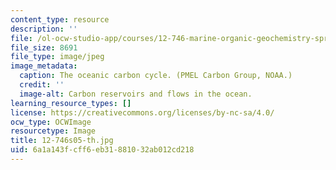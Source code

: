 ```yaml
---
content_type: resource
description: ''
file: /ol-ocw-studio-app/courses/12-746-marine-organic-geochemistry-spring-2005/6a1a143fcff6eb31881032ab012cd218_12-746s05-th.jpg
file_size: 8691
file_type: image/jpeg
image_metadata:
  caption: The oceanic carbon cycle. (PMEL Carbon Group, NOAA.)
  credit: ''
  image-alt: Carbon reservoirs and flows in the ocean.
learning_resource_types: []
license: https://creativecommons.org/licenses/by-nc-sa/4.0/
ocw_type: OCWImage
resourcetype: Image
title: 12-746s05-th.jpg
uid: 6a1a143f-cff6-eb31-8810-32ab012cd218
---
```

